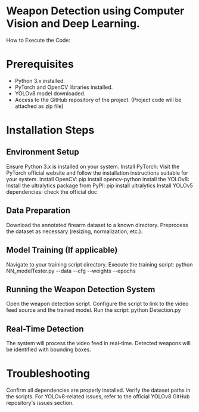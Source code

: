 # Weapon Detection using Computer Vision and Deep Learning. #


How to Execute the Code:

# Prerequisites
* Python 3.x installed.
* PyTorch and OpenCV libraries installed.
* YOLOv8 model downloaded.
* Access to the GitHub repository of the project. (Project code will be attached as zip file)
 
# Installation Steps

## Environment Setup
 Ensure Python 3.x is installed on your system.
 Install PyTorch: Visit the PyTorch official website and follow the installation instructions suitable for your system.
 Install OpenCV: pip install opencv-python
 install the YOLOv8:
 Install the ultralytics package from PyPI: pip install ultralytics
 Install YOLOv5 dependencies: check the official doc

## Data Preparation
Download the annotated firearm dataset to a known directory.
Preprocess the dataset as necessary (resizing, normalization, etc.).

## Model Training (If applicable)
Navigate to your training script directory.
Execute the training script: python NN_modelTester.py --data <dataset-path> --cfg <model-config> --weights <weights-path> --epochs <number-of-epochs>

## Running the Weapon Detection System
Open the weapon detection script.
Configure the script to link to the video feed source and the trained model.
Run the script: python Detection.py

## Real-Time Detection
The system will process the video feed in real-time.
Detected weapons will be identified with bounding boxes.


# Troubleshooting
Confirm all dependencies are properly installed.
Verify the dataset paths in the scripts.
For YOLOv8-related issues, refer to the official YOLOv8 GitHub repository's issues section.

